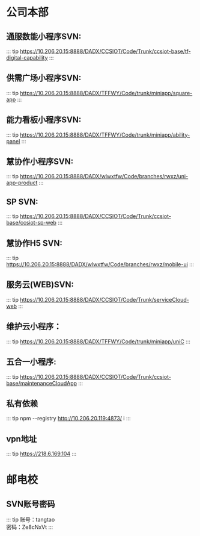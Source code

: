 # 公司本部
## 通服数能小程序SVN:
::: tip
https://10.206.20.15:8888/DADX/CCSIOT/Code/Trunk/ccsiot-base/tf-digital-capability
:::

## 供需广场小程序SVN:
::: tip
https://10.206.20.15:8888/DADX/TFFWY/Code/trunk/miniapp/square-app
:::

## 能力看板小程序SVN:
::: tip
https://10.206.20.15:8888/DADX/TFFWY/Code/trunk/miniapp/ability-panel
:::

## 慧协作小程序SVN:
::: tip
https://10.206.20.15:8888/DADX/wlwxtfw/Code/branches/rwxz/uni-app-product
:::

## SP SVN:
::: tip
https://10.206.20.15:8888/DADX/CCSIOT/Code/Trunk/ccsiot-base/ccsiot-sp-web
:::

## 慧协作H5 SVN:
::: tip
https://10.206.20.15:8888/DADX/wlwxtfw/Code/branches/rwxz/mobile-ui
:::

## 服务云(WEB)SVN:
::: tip
https://10.206.20.15:8888/DADX/CCSIOT/Code/Trunk/serviceCloud-web
:::

## 维护云小程序：
::: tip
https://10.206.20.15:8888/DADX/TFFWY/Code/trunk/miniapp/uniC
:::

## 五合一小程序:

::: tip
https://10.206.20.15:8888/DADX/CCSIOT/Code/Trunk/ccsiot-base/maintenanceCloudApp
:::

## 私有依赖
::: tip
npm --registry http://10.206.20.119:4873/ i
:::


## vpn地址
::: tip
https://218.6.169.104
:::



# 邮电校



## SVN账号密码
::: tip
账号：tangtao  
密码：Ze8cNxVt
:::